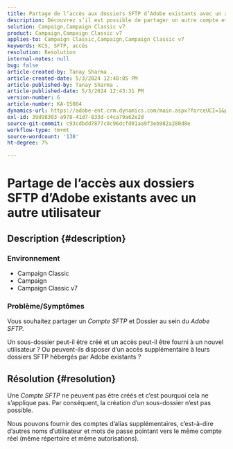 ```yaml
---
title: Partage de l’accès aux dossiers SFTP d’Adobe existants avec un autre utilisateur
description: Découvrez s’il est possible de partager un autre compte et dossier SFTP dans le Adobe SFTP.
solution: Campaign,Campaign Classic v7
product: Campaign,Campaign Classic v7
applies-to: Campaign Classic,Campaign,Campaign Classic v7
keywords: KCS, SFTP, accès
resolution: Resolution
internal-notes: null
bug: false
article-created-by: Tanay Sharma .
article-created-date: 5/3/2024 12:40:05 PM
article-published-by: Tanay Sharma .
article-published-date: 5/3/2024 12:43:31 PM
version-number: 6
article-number: KA-15084
dynamics-url: https://adobe-ent.crm.dynamics.com/main.aspx?forceUCI=1&pagetype=entityrecord&etn=knowledgearticle&id=8e86db3d-4a09-ef11-9f8a-6045bd026dc7
exl-id: 39d98303-a978-41d7-833d-c4ca79a62e2d
source-git-commit: c93cdbdd7877c0c96dcfd01aa9f3eb982a280d8e
workflow-type: tm+mt
source-wordcount: '138'
ht-degree: 7%

---
```


# Partage de l’accès aux dossiers SFTP d’Adobe existants avec un autre utilisateur

## Description {#description}


### <b>Environnement</b>

- Campaign Classic
- Campaign
- Campaign Classic v7


### <b>Problème/Symptômes</b>

Vous souhaitez partager un *Compte SFTP* et Dossier au sein du *Adobe SFTP.*

Un sous-dossier peut-il être créé et un accès peut-il être fourni à un nouvel utilisateur ? Ou peuvent-ils disposer d’un accès supplémentaire à leurs dossiers SFTP hébergés par Adobe existants ?


## Résolution {#resolution}


Une *Compte SFTP* ne peuvent pas être créés et c’est pourquoi cela ne s’applique pas. Par conséquent, la création d’un sous-dossier n’est pas possible.

Nous pouvons fournir des comptes d’alias supplémentaires, c’est-à-dire d’autres noms d’utilisateur et mots de passe pointant vers le même compte réel (même répertoire et même autorisations).
